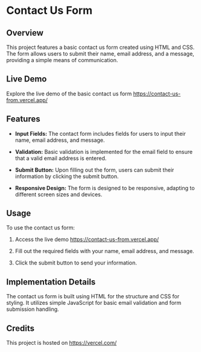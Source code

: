 # Contact Us Form

## Overview

This project features a basic contact us form created using HTML and CSS. The form allows users to submit their name, email address, and a message, providing a simple means of communication.

## Live Demo

Explore the live demo of the basic contact us form https://contact-us-from.vercel.app/

## Features

- **Input Fields:** The contact form includes fields for users to input their name, email address, and message.
  
- **Validation:** Basic validation is implemented for the email field to ensure that a valid email address is entered.
  
- **Submit Button:** Upon filling out the form, users can submit their information by clicking the submit button.
  
- **Responsive Design:** The form is designed to be responsive, adapting to different screen sizes and devices.

## Usage

To use the contact us form:

1. Access the live demo https://contact-us-from.vercel.app/
  
2. Fill out the required fields with your name, email address, and message.
  
3. Click the submit button to send your information.

## Implementation Details

The contact us form is built using HTML for the structure and CSS for styling. It utilizes simple JavaScript for basic email validation and form submission handling.

## Credits

This project is hosted on https://vercel.com/
